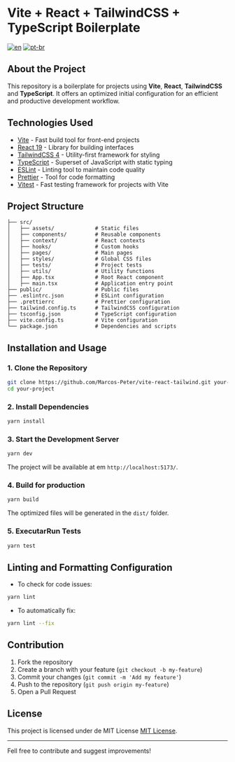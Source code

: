 # Vite + React + TailwindCSS + TypeScript Boilerplate

[![en](https://img.shields.io/badge/lang-en-red.svg)](https://github.com/Marcos-Peter/vite-react-tailwind/blob/master/README.md)
[![pt-br](https://img.shields.io/badge/lang-pt--br-green.svg)](https://github.com/Marcos-Peter/vite-react-tailwind/blob/master/README.pt-br.md)

## About the Project

This repository is a boilerplate for projects using **Vite**, **React**, **TailwindCSS** and **TypeScript**. It offers an optimized initial configuration for an efficient and productive development workflow.

## Technologies Used

- [Vite](https://vitejs.dev/) - Fast build tool for front-end projects
- [React 19](https://react.dev/) - Library for building interfaces
- [TailwindCSS 4](https://tailwindcss.com/) - Utility-first framework for styling
- [TypeScript](https://www.typescriptlang.org/) - Superset of JavaScript with static typing
- [ESLint](https://eslint.org/) - Linting tool to maintain code quality
- [Prettier](https://prettier.io/) - Tool for code formatting
- [Vitest](https://vitest.dev/) - Fast testing framework for projects with Vite

## Project Structure

```
├── src/
│   ├── assets/             # Static files
│   ├── components/         # Reusable components
│   ├── context/            # React contexts
│   ├── hooks/              # Custom hooks
│   ├── pages/              # Main pages
│   ├── styles/             # Global CSS files
│   ├── tests/              # Project tests
│   ├── utils/              # Utility functions
│   ├── App.tsx             # Root React component
│   ├── main.tsx            # Application entry point
├── public/                 # Public files
├── .eslintrc.json          # ESLint configuration
├── .prettierrc             # Prettier configuration
├── tailwind.config.ts      # TailwindCSS configuration
├── tsconfig.json           # TypeScript configuration
├── vite.config.ts          # Vite configuration
└── package.json            # Dependencies and scripts
```

## Installation and Usage

### 1. Clone the Repository

```sh
git clone https://github.com/Marcos-Peter/vite-react-tailwind.git your-project
cd your-project
```

### 2. Install Dependencies

```sh
yarn install
```

### 3. Start the Development Server

```sh
yarn dev
```

The project will be available at em `http://localhost:5173/`.

### 4. Build for production

```sh
yarn build
```

The optimized files will be generated in the `dist/` folder.

### 5. ExecutarRun Tests

```sh
yarn test
```

## Linting and Formatting Configuration

- To check for code issues:

```sh
yarn lint
```

- To automatically fix:

```sh
yarn lint --fix
```

## Contribution

1. Fork the repository
2. Create a branch with your feature (`git checkout -b my-feature`)
3. Commit your changes (`git commit -m 'Add my feature'`)
4. Push to the repository (`git push origin my-feature`)
5. Open a Pull Request

## License

This project is licensed under de MIT License [MIT License](LICENSE).

---

Fell free to contribute and suggest improvements!
